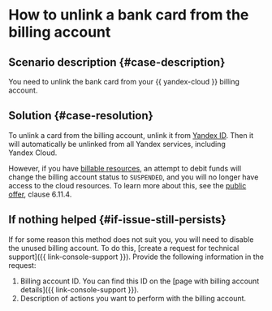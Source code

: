 # How to unlink a bank card from the billing account



## Scenario description {#case-description}

You need to unlink the bank card from your {{ yandex-cloud }} billing account.

## Solution {#case-resolution}

To unlink a card from the billing account, unlink it from [Yandex ID](https://id.yandex.ru/). Then it will automatically be unlinked from all Yandex services, including Yandex Cloud.

However, if you have [billable resources](../../../billing/operations/check-charges.md), an attempt to debit funds will change the billing account status to `SUSPENDED`, and you will no longer have access to the cloud resources. To learn more about this, see the [public offer](https://yandex.ru/legal/cloud_oferta/), clause 6.11.4.

## If nothing helped {#if-issue-still-persists}

If for some reason this method does not suit you, you will need to disable the unused billing account.
To do this, [create a request for technical support]({{ link-console-support }}).
Provide the following information in the request:

1. Billing account ID.
You can find this ID on the [page with billing account details]({{ link-console-support }}).
1. Description of actions you want to perform with the billing account.
